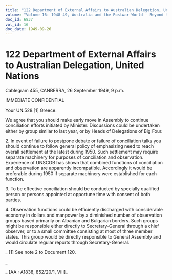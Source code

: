 ```yaml
---
title: "122 Department of External Affairs to Australian Delegation, United Nations"
volume: "Volume 16: 1948-49, Australia and the Postwar World - Beyond the Region"
doc_id: 6837
vol_id: 16
doc_date: 1949-09-26
---
```


# 122 Department of External Affairs to Australian Delegation, United Nations

Cablegram 455, CANBERRA, 26 September 1949, 9 p.m.

IMMEDIATE CONFIDENTIAL

Your UN.528.[1] Greece.

We agree that you should make early move in Assembly to continue conciliation efforts initiated by Minister. Discussions could be undertaken either by group similar to last year, or by Heads of Delegations of Big Four.

2\. In event of failure to postpone debate or failure of conciliation talks you should continue to follow general policy of emphasizing need to reach overall settlement at the latest during 1950. Such settlement may require separate machinery for purposes of conciliation and observation. Experience of UNSCOB has shown that combined functions of conciliation and observation are apparently incompatible. Accordingly it would be preferable during 1950 if separate machinery were established for each function.

3\. To be effective conciliation should be conducted by specially qualified person or persons appointed at opportune time with consent of both parties.

4\. Observation functions could be efficiently discharged with considerable economy in dollars and manpower by a diminished number of observation groups based primarily on Albanian and Bulgarian borders. Such groups might be responsible either directly to Secretary-General through a chief observer, or to a small committee consisting at most of three member states. This group would be directly responsible to General Assembly and would circulate regular reports through Secretary-General.

_ [1] See note 2 to Document 120.

_

_ [AA : A1838, 852/20/1, VIII]_

